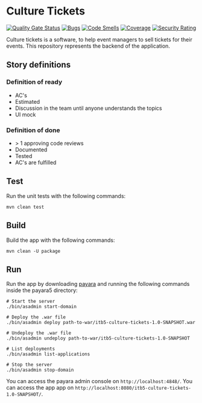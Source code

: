 # Culture Tickets

[![Quality Gate Status](https://sonarcloud.io/api/project_badges/measure?project=BakaBoing_itb5-culture-tickets&metric=alert_status)](https://sonarcloud.io/dashboard?id=BakaBoing_itb5-culture-tickets)
[![Bugs](https://sonarcloud.io/api/project_badges/measure?project=BakaBoing_itb5-culture-tickets&metric=bugs)](https://sonarcloud.io/dashboard?id=BakaBoing_itb5-culture-tickets)
[![Code Smells](https://sonarcloud.io/api/project_badges/measure?project=BakaBoing_itb5-culture-tickets&metric=code_smells)](https://sonarcloud.io/dashboard?id=BakaBoing_itb5-culture-tickets)
[![Coverage](https://sonarcloud.io/api/project_badges/measure?project=BakaBoing_itb5-culture-tickets&metric=coverage)](https://sonarcloud.io/dashboard?id=BakaBoing_itb5-culture-tickets)
[![Security Rating](https://sonarcloud.io/api/project_badges/measure?project=BakaBoing_itb5-culture-tickets&metric=security_rating)](https://sonarcloud.io/dashboard?id=BakaBoing_itb5-culture-tickets)

Culture tickets is a software, to help event managers to sell tickets for their events.
This repository represents the backend of the application.

## Story definitions

### Definition of ready

* AC's
* Estimated
* Discussion in the team until anyone understands the topics
* UI mock

### Definition of done

* \> 1 approving code reviews
* Documented
* Tested
* AC's are fulfilled

## Test

Run the unit tests with the following commands:

```shell script
mvn clean test
```

## Build

Build the app with the following commands:

```shell script
mvn clean -U package
```

## Run

Run the app by downloading [payara](https://www.payara.fish/software/downloads/)
and running the following commands inside the payara5 directory:

```shell script
# Start the server
./bin/asadmin start-domain

# Deploy the .war file
./bin/asadmin deploy path-to-war/itb5-culture-tickets-1.0-SNAPSHOT.war

# Undeploy the .war file
./bin/asadmin undeploy path-to-war/itb5-culture-tickets-1.0-SNAPSHOT

# List deployments
./bin/asadmin list-applications

# Stop the server
./bin/asadmin stop-domain
```

You can access the payara admin console on `http://localhost:4848/`.
You can access the app app on `http://localhost:8080/itb5-culture-tickets-1.0-SNAPSHOT/`.
